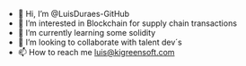 - 👋 Hi, I’m @LuisDuraes-GitHub
- 👀 I’m interested in Blockchain for supply chain transactions
- 🌱 I’m currently learning some solidity
- 💞️ I’m looking to collaborate with talent dev´s
- 📫 How to reach me luis@kigreensoft.com

<!---
LuisDuraes-GitHub/LuisDuraes-GitHub is a ✨ special ✨ repository because its `README.md` (this file) appears on your GitHub profile.
You can click the Preview link to take a look at your changes.
--->
